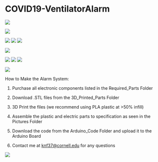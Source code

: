 # COVID19-VentilatorAlarm
![](Pictures/Title1.PNG)

![](Pictures/Schematic+Parts.PNG)

![](Pictures/Top_View.PNG) ![](Pictures/Side_View.PNG) ![](Pictures/Bottom_View.PNG) 

   ![](Pictures/Alarm+Tube.PNG)

![](Pictures/Top_View_(With_Cover).PNG) ![](Pictures/Side_View_(With_Cover).PNG) ![](Pictures/Bottom_View_(With_Cover).PNG) 

![](Pictures/Circuit_Tinkercad1.PNG)

How to Make the Alarm System:
1) Purchase all electronic components listed in the Required_Parts Folder
2) Download .STL files from the 3D_Printed_Parts Folder
3) 3D Print the files (we recommend using PLA plastic at >50% infill)
4) Assemble the plastic and electric parts to specification as seen in the Pictures Folder
5) Download the code from the Arduino_Code Folder and upload it to the Arduino Board

6) Contact me at knf37@cornell.edu for any questions

![](Pictures/Title_Overview.PNG)


